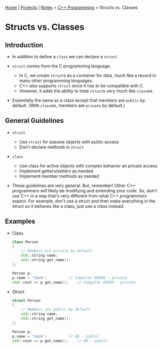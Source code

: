 [Home](../../) | [Projects](../../projects) | [Notes](../) > <a href="./">C++ Programming</a> > Structs vs. Classes

# Structs vs. Classes



## Introduction

* In addition to define a `class` we can declare a `struct`.
* `struct` comes from the C programming language.
  * In C, we create `struct`s as a container for data, much like a record in many other programming languages.
  * C++ also supports `struct` since it has to be compatible with C.
  * However, it adds the ability to treat `struct`s very much like `class`es.

* Essentially the same as a class except that members are `public` by default. (With `class`es, members are `private` by default.)



## General Guidelines

* `struct`
  * Use `struct` for passive objects with public access
  * Don't declare methods in `struct`
* `class`
  * Use class for active objects with complex behavior an private access
  * Implement getters/setters as needed
  * Implement member methods as needed

* These guidelines are very general. But, remember! Other C++ programmers will likely be modifying and extending your code. So, don't use C++ in a way that's very different from what C++ programmers expect. For example, don't use a struct and then make everything in the struct so it behaves like a class, just use a class instead.



## Examples

* Class

  ```cpp
  class Person
  {
      // Members are private by default
      std::string name;
      std::string get_name();
  };
  
  Person p;
  p.name = "Jack";			// Compiler ERROR - private
  std::cout << p.get_name();	// Compiler ERROR - private
  ```

* Struct

  ```cpp
  struct Person
  {
      // Members are public by default
      std::string name;
      std::string get_name();	
  };
  
  Person p;
  p.name = "Jack";			// OK - public
  std::cout << p.get_name();	// OK - public
  ```
